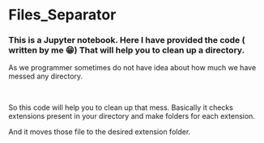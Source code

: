 # Files_Separator

<h3>This is a Jupyter notebook. Here I have provided the code ( written by me &#128513;) That will help you to clean up a directory.</h3>
<p>As we programmer sometimes do not have idea about how much we have messed any directory.</p><br>
<p>So this code will help you to clean up that mess. Basically it checks extensions present in your directory and make folders for each extension.</p>
<p>And it moves those file to the desired extension folder.</p>
